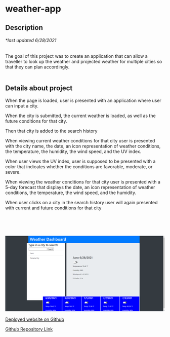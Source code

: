 # weather-app
## Description
###### *last updated 6/28/2021


The goal of this project was to create an application that can allow a traveller to look up the weather and projected weather for multiple cities so that they can plan accordingly.
<br />
<br />

## Details about project
<div>
When the page is loaded, user is presented with an application where user can input a city.   

When the city is submitted, the current weather is loaded, as well as the future conditions for that city.

Then that city is added to the search history


When viewing current weather conditions for that city
user is presented with the city name, the date, an icon representation of weather conditions, the temperature, the humidity, the wind speed, and the UV index.

When user views the UV index, user is
supposed to be presented with a color that indicates whether the conditions are favorable, moderate, or severe.

When viewing the weather conditions for that city
user is presented with a 5-day forecast that displays the date, an icon representation of weather conditions, the temperature, the wind speed, and the humidity.


When user clicks on a city in the search history user will again presented with current and future conditions for that city

<br>
<br>
<br>



![Application view](assets/images/Capture.PNG)




[Deployed website on Github]()

[Github Repository Link](https://github.com/roomsiejones/weather-app)

